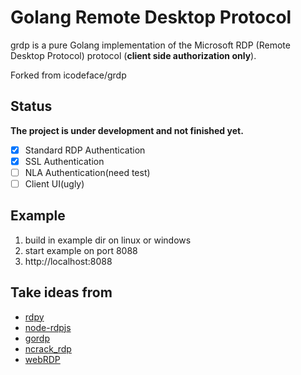 # Golang Remote Desktop Protocol

grdp is a pure Golang implementation of the Microsoft RDP (Remote Desktop Protocol) protocol (**client side authorization only**).

Forked from icodeface/grdp

## Status

**The project is under development and not finished yet.**

* [x] Standard RDP Authentication
* [x] SSL Authentication
* [ ] NLA Authentication(need test)
* [ ] Client UI(ugly)

## Example

1. build in example dir on linux or windows
2. start example on port 8088
3. http://localhost:8088

## Take ideas from

* [rdpy](https://github.com/citronneur/rdpy)
* [node-rdpjs](https://github.com/citronneur/node-rdpjs)
* [gordp](https://github.com/Madnikulin50/gordp)
* [ncrack_rdp](https://github.com/nmap/ncrack/blob/master/modules/ncrack_rdp.cc)
* [webRDP](https://github.com/Chorder/webRDP)